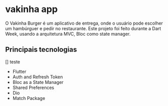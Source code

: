 # vakinha app

O Vakinha Burger é um aplicativo de entrega, onde o usuário pode escolher um hambúrguer e pedir no restaurante. Este projeto foi feito durante a Dart Week, usando a arquitetura MVC, Bloc como state manager.
## Principais tecnologias

[] teste
* Flutter
* Auth and Refresh Token
* Bloc as a State Manager
* Shared Preferences
* Dio
* Match Package


